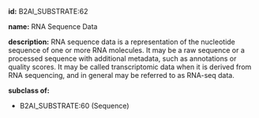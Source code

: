 **id:** B2AI_SUBSTRATE:62

**name:** RNA Sequence Data

**description:** RNA sequence data is a representation of the nucleotide sequence of one or more RNA molecules. It may be a raw sequence or a processed sequence with additional metadata, such as annotations or quality scores. It may be called transcriptomic data when it is derived from RNA sequencing, and in general may be referred to as RNA-seq data.

**subclass of:**

- B2AI_SUBSTRATE:60 (Sequence)
